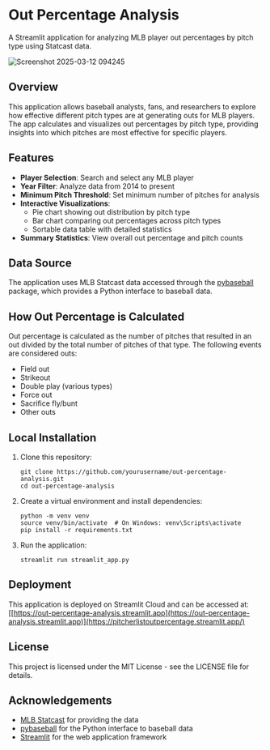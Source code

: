 # Out Percentage Analysis

A Streamlit application for analyzing MLB player out percentages by pitch type using Statcast data.

![Screenshot 2025-03-12 094245](https://github.com/user-attachments/assets/1ae12b06-17a4-4cc2-b197-3f1c566ae7a2)

## Overview

This application allows baseball analysts, fans, and researchers to explore how effective different pitch types are at generating outs for MLB players. The app calculates and visualizes out percentages by pitch type, providing insights into which pitches are most effective for specific players.

## Features

- **Player Selection**: Search and select any MLB player
- **Year Filter**: Analyze data from 2014 to present
- **Minimum Pitch Threshold**: Set minimum number of pitches for analysis
- **Interactive Visualizations**:
  - Pie chart showing out distribution by pitch type
  - Bar chart comparing out percentages across pitch types
  - Sortable data table with detailed statistics
- **Summary Statistics**: View overall out percentage and pitch counts

## Data Source

The application uses MLB Statcast data accessed through the [pybaseball](https://github.com/jldbc/pybaseball) package, which provides a Python interface to baseball data.

## How Out Percentage is Calculated

Out percentage is calculated as the number of pitches that resulted in an out divided by the total number of pitches of that type. The following events are considered outs:

- Field out
- Strikeout
- Double play (various types)
- Force out
- Sacrifice fly/bunt
- Other outs

## Local Installation

1. Clone this repository:
   ```
   git clone https://github.com/yourusername/out-percentage-analysis.git
   cd out-percentage-analysis
   ```

2. Create a virtual environment and install dependencies:
   ```
   python -m venv venv
   source venv/bin/activate  # On Windows: venv\Scripts\activate
   pip install -r requirements.txt
   ```

3. Run the application:
   ```
   streamlit run streamlit_app.py
   ```

## Deployment

This application is deployed on Streamlit Cloud and can be accessed at:
[[https://out-percentage-analysis.streamlit.app](https://out-percentage-analysis.streamlit.app)](https://pitcherlistoutpercentage.streamlit.app/)


## License

This project is licensed under the MIT License - see the LICENSE file for details.

## Acknowledgements

- [MLB Statcast](https://baseballsavant.mlb.com/) for providing the data
- [pybaseball](https://github.com/jldbc/pybaseball) for the Python interface to baseball data
- [Streamlit](https://streamlit.io/) for the web application framework 
